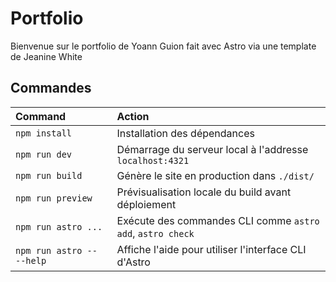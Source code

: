 # Portfolio

Bienvenue sur le portfolio de Yoann Guion fait avec Astro via une template de Jeanine White

## Commandes

| Command                   | Action                                                     |
| :------------------------ | :--------------------------------------------------------- |
| `npm install`             | Installation des dépendances                               |
| `npm run dev`             | Démarrage du serveur local à l'addresse `localhost:4321`   |
| `npm run build`           | Génère le site en production dans `./dist/`                |
| `npm run preview`         | Prévisualisation locale du build avant déploiement         |
| `npm run astro ...`       | Exécute des commandes CLI comme `astro add`, `astro check` |
| `npm run astro -- --help` | Affiche l'aide pour utiliser l'interface CLI d'Astro       |

